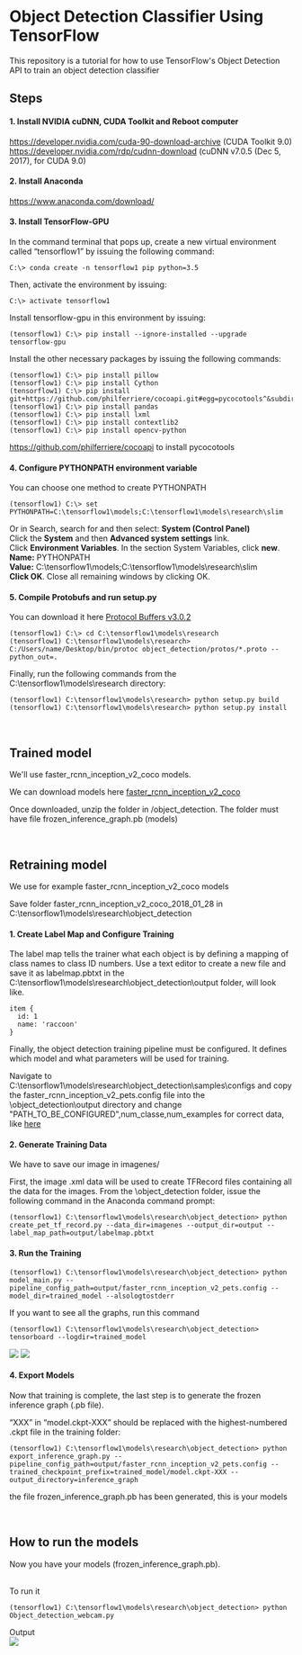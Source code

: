 Object Detection Classifier Using TensorFlow 
========================
This repository is a tutorial for how to use TensorFlow's Object Detection API to train an object detection classifier<br>

## Steps
#### 1. Install NVIDIA cuDNN, CUDA Toolkit and Reboot computer
https://developer.nvidia.com/cuda-90-download-archive (CUDA Toolkit 9.0)<br>
https://developer.nvidia.com/rdp/cudnn-download (cuDNN v7.0.5 (Dec 5, 2017), for CUDA 9.0)

#### 2. Install Anaconda
https://www.anaconda.com/download/

#### 3. Install TensorFlow-GPU
In the command terminal that pops up, create a new virtual environment called “tensorflow1” by issuing the following command:
```
C:\> conda create -n tensorflow1 pip python=3.5
```
Then, activate the environment by issuing:
```
C:\> activate tensorflow1
```
Install tensorflow-gpu in this environment by issuing:
```
(tensorflow1) C:\> pip install --ignore-installed --upgrade tensorflow-gpu
```
Install the other necessary packages by issuing the following commands:
```
(tensorflow1) C:\> pip install pillow
(tensorflow1) C:\> pip install Cython
(tensorflow1) C:\> pip install git+https://github.com/philferriere/cocoapi.git#egg=pycocotools^&subdirectory=PythonAPI
(tensorflow1) C:\> pip install pandas
(tensorflow1) C:\> pip install lxml
(tensorflow1) C:\> pip install contextlib2
(tensorflow1) C:\> pip install opencv-python
```
https://github.com/philferriere/cocoapi to install pycocotools

#### 4. Configure PYTHONPATH environment variable
You can choose one method to create PYTHONPATH

```
(tensorflow1) C:\> set PYTHONPATH=C:\tensorflow1\models;C:\tensorflow1\models\research\slim
```

Or in Search, search for and then select: <b>System (Control Panel)</b><br>
Click the <b>System</b> and then <b>Advanced system settings</b> link.<br>
Click <b>Environment Variables</b>. In the section System Variables, click <b>new</b>.<br>
<b>Name:</b> PYTHONPATH<br>
<b>Value:</b> C:\tensorflow1\models;C:\tensorflow1\models\research\slim<br>
<b>Click OK</b>. Close all remaining windows by clicking OK.

#### 5. Compile Protobufs and run setup.py
You can download it here <a href="https://github.com/google/protobuf/releases/tag/v3.0.2">Protocol Buffers v3.0.2</a>
```
(tensorflow1) C:\> cd C:\tensorflow1\models\research
(tensorflow1) C:\tensorflow1\models\research> C:/Users/name/Desktop/bin/protoc object_detection/protos/*.proto --python_out=.
```
Finally, run the following commands from the C:\tensorflow1\models\research directory:
```
(tensorflow1) C:\tensorflow1\models\research> python setup.py build
(tensorflow1) C:\tensorflow1\models\research> python setup.py install
```

<br>

## Trained model
We'll use faster_rcnn_inception_v2_coco models.

We can download models here [faster_rcnn_inception_v2_coco](http://download.tensorflow.org/models/object_detection/faster_rcnn_inception_v2_coco_2018_01_28.tar.gz)

Once downloaded, unzip the folder in /object_detection. The folder must have file frozen_inference_graph.pb (models)

<br>

## Retraining model
We use for example faster_rcnn_inception_v2_coco models

Save folder faster_rcnn_inception_v2_coco_2018_01_28 in C:\tensorflow1\models\research\object_detection

#### 1. Create Label Map and Configure Training
The label map tells the trainer what each object is by defining a mapping of class names to class ID numbers. Use a text editor to create a new file and save it as labelmap.pbtxt in the C:\tensorflow1\models\research\object_detection\output folder, will look like. 
```
item {
  id: 1
  name: 'raccoon'
}
```

Finally, the object detection training pipeline must be configured. It defines which model and what parameters will be used for training.

Navigate to C:\tensorflow1\models\research\object_detection\samples\configs and copy the faster_rcnn_inception_v2_pets.config file into the \object_detection\output directory and change "PATH_TO_BE_CONFIGURED",num_classe,num_examples for correct data, like <a href="https://github.com/JMonda/Object-detection-tensorflow/blob/master/output/faster_rcnn_inception_v2_pets.config">here</a>

#### 2. Generate Training Data
We have to save our image in imagenes/

First, the image .xml data will be used to create TFRecord files containing all the data for the images. From the \object_detection folder, issue the following command in the Anaconda command prompt:
```
(tensorflow1) C:\tensorflow1\models\research\object_detection> python create_pet_tf_record.py --data_dir=imagenes --output_dir=output --label_map_path=output/labelmap.pbtxt
```

#### 3. Run the Training
```
(tensorflow1) C:\tensorflow1\models\research\object_detection> python model_main.py --pipeline_config_path=output/faster_rcnn_inception_v2_pets.config --model_dir=trained_model --alsologtostderr
```

If you want to see all the graphs, run this command
```
(tensorflow1) C:\tensorflow1\models\research\object_detection> tensorboard --logdir=trained_model
```
<img src="https://i.imgur.com/3GTcNdL.png" />
<img src="https://i.imgur.com/gq6ph8y.png" />

#### 4. Export Models
Now that training is complete, the last step is to generate the frozen inference graph (.pb file).

“XXX” in “model.ckpt-XXX” should be replaced with the highest-numbered .ckpt file in the training folder:
```
(tensorflow1) C:\tensorflow1\models\research\object_detection> python export_inference_graph.py --pipeline_config_path=output/faster_rcnn_inception_v2_pets.config --trained_checkpoint_prefix=trained_model/model.ckpt-XXX --output_directory=inference_graph
```
the file frozen_inference_graph.pb has been generated, this is your models

<br>

## How to run the models
Now you have your models (frozen_inference_graph.pb).

<br>To run it
```
(tensorflow1) C:\tensorflow1\models\research\object_detection> python Object_detection_webcam.py
```

Output<br>
<img src="https://i.imgur.com/O6fRy4l.png" />
